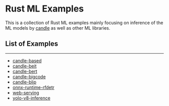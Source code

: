 # Rust ML Examples

This is a collection of Rust ML examples mainly focusing on inference of the ML models by 
[candle](https://github.com/huggingface/candle) as well as other ML libraries.

## List of Examples

---

* [candle-based](./based/README.md)
* [candle-beit](./candle-beit/README.md)
* [candle-bert](./candle-bert/README.md)
* [candle-bigcode](./candle-bigcode/README.md)
* [candle-blip](./candle-blip/README.md)
* [onnx-runtime-rfdetr](./onnx-runtime-rfdetr/README.md)
* [web-serving](./web-serving/README.md)
* [yolo-v8-inference](./yolo-v8-inference/README.md)